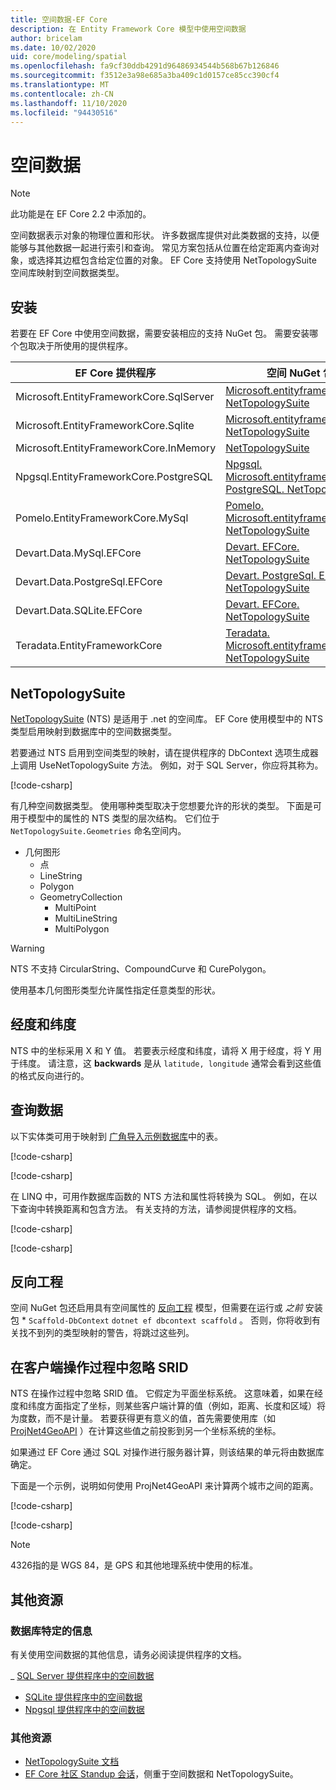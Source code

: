 ```yaml
---
title: 空间数据-EF Core
description: 在 Entity Framework Core 模型中使用空间数据
author: bricelam
ms.date: 10/02/2020
uid: core/modeling/spatial
ms.openlocfilehash: fa9cf30ddb4291d96486934544b568b67b126846
ms.sourcegitcommit: f3512e3a98e685a3ba409c1d0157ce85cc390cf4
ms.translationtype: MT
ms.contentlocale: zh-CN
ms.lasthandoff: 11/10/2020
ms.locfileid: "94430516"
---
```

# <a name="spatial-data"></a>空间数据

> [!NOTE]
> 此功能是在 EF Core 2.2 中添加的。

空间数据表示对象的物理位置和形状。 许多数据库提供对此类数据的支持，以便能够与其他数据一起进行索引和查询。 常见方案包括从位置在给定距离内查询对象，或选择其边框包含给定位置的对象。 EF Core 支持使用 NetTopologySuite 空间库映射到空间数据类型。

## <a name="installing"></a>安装

若要在 EF Core 中使用空间数据，需要安装相应的支持 NuGet 包。 需要安装哪个包取决于所使用的提供程序。

EF Core 提供程序                        | 空间 NuGet 包
--------------------------------------- | ---------------------
Microsoft.EntityFrameworkCore.SqlServer | [Microsoft.entityframeworkcore. NetTopologySuite](https://www.nuget.org/packages/Microsoft.EntityFrameworkCore.SqlServer.NetTopologySuite)
Microsoft.EntityFrameworkCore.Sqlite    | [Microsoft.entityframeworkcore. NetTopologySuite](https://www.nuget.org/packages/Microsoft.EntityFrameworkCore.Sqlite.NetTopologySuite)
Microsoft.EntityFrameworkCore.InMemory  | [NetTopologySuite](https://www.nuget.org/packages/NetTopologySuite)
Npgsql.EntityFrameworkCore.PostgreSQL   | [Npgsql. Microsoft.entityframeworkcore. PostgreSQL. NetTopologySuite](https://www.nuget.org/packages/Npgsql.EntityFrameworkCore.PostgreSQL.NetTopologySuite)
Pomelo.EntityFrameworkCore.MySql        | [Pomelo. Microsoft.entityframeworkcore. NetTopologySuite](https://www.nuget.org/packages/Pomelo.EntityFrameworkCore.MySql.NetTopologySuite)
Devart.Data.MySql.EFCore                | [Devart. EFCore. NetTopologySuite](https://www.nuget.org/packages/Devart.Data.MySql.EFCore.NetTopologySuite)
Devart.Data.PostgreSql.EFCore           | [Devart. PostgreSql. EFCore. NetTopologySuite](https://www.nuget.org/packages/Devart.Data.PostgreSql.EFCore.NetTopologySuite)
Devart.Data.SQLite.EFCore               | [Devart. EFCore. NetTopologySuite](https://www.nuget.org/packages/Devart.Data.SQLite.EFCore.NetTopologySuite)
Teradata.EntityFrameworkCore            | [Teradata. Microsoft.entityframeworkcore. NetTopologySuite](https://www.nuget.org/packages/Teradata.EntityFrameworkCore.NetTopologySuite)

## <a name="nettopologysuite"></a>NetTopologySuite

[NetTopologySuite](https://nettopologysuite.github.io/NetTopologySuite/) (NTS) 是适用于 .net 的空间库。 EF Core 使用模型中的 NTS 类型启用映射到数据库中的空间数据类型。

若要通过 NTS 启用到空间类型的映射，请在提供程序的 DbContext 选项生成器上调用 UseNetTopologySuite 方法。 例如，对于 SQL Server，你应将其称为。

[!code-csharp[](../../../samples/core/Spatial/SqlServer/Models/WideWorldImportersContext.cs?name=snippet_UseNetTopologySuite)]

有几种空间数据类型。 使用哪种类型取决于您想要允许的形状的类型。 下面是可用于模型中的属性的 NTS 类型的层次结构。 它们位于 `NetTopologySuite.Geometries` 命名空间内。

* 几何图形
  * 点
  * LineString
  * Polygon
  * GeometryCollection
    * MultiPoint
    * MultiLineString
    * MultiPolygon

> [!WARNING]
> NTS 不支持 CircularString、CompoundCurve 和 CurePolygon。

使用基本几何图形类型允许属性指定任意类型的形状。

## <a name="longitude-and-latitude"></a>经度和纬度

NTS 中的坐标采用 X 和 Y 值。 若要表示经度和纬度，请将 X 用于经度，将 Y 用于纬度。 请注意，这 **backwards** 是从 `latitude, longitude` 通常会看到这些值的格式反向进行的。

## <a name="querying-data"></a>查询数据

以下实体类可用于映射到 [广角导入示例数据库](https://go.microsoft.com/fwlink/?LinkID=800630)中的表。

[!code-csharp[](../../../samples/core/Spatial/SqlServer/Models/City.cs?name=snippet_City)]

[!code-csharp[](../../../samples/core/Spatial/SqlServer/Models/Country.cs?name=snippet_Country)]

在 LINQ 中，可用作数据库函数的 NTS 方法和属性将转换为 SQL。 例如，在以下查询中转换距离和包含方法。 有关支持的方法，请参阅提供程序的文档。

[!code-csharp[](../../../samples/core/Spatial/SqlServer/Program.cs?name=snippet_Distance)]

[!code-csharp[](../../../samples/core/Spatial/SqlServer/Program.cs?name=snippet_Contains)]

## <a name="reverse-engineering"></a>反向工程

空间 NuGet 包还启用具有空间属性的 [反向工程](xref:core/managing-schemas/scaffolding) 模型，但需要在运行或 *_之前_* 安装包 * `Scaffold-DbContext` `dotnet ef dbcontext scaffold` 。 否则，你将收到有关找不到列的类型映射的警告，将跳过这些列。

## <a name="srid-ignored-during-client-operations"></a>在客户端操作过程中忽略 SRID

NTS 在操作过程中忽略 SRID 值。 它假定为平面坐标系统。 这意味着，如果在经度和纬度方面指定了坐标，则某些客户端计算的值（例如，距离、长度和区域）将为度数，而不是计量。 若要获得更有意义的值，首先需要使用库（如 [ProjNet4GeoAPI](https://github.com/NetTopologySuite/ProjNet4GeoAPI) ）在计算这些值之前投影到另一个坐标系统的坐标。

如果通过 EF Core 通过 SQL 对操作进行服务器计算，则该结果的单元将由数据库确定。

下面是一个示例，说明如何使用 ProjNet4GeoAPI 来计算两个城市之间的距离。

[!code-csharp[](../../../samples/core/Spatial/Projections/GeometryExtensions.cs?name=snippet_GeometryExtensions)]

[!code-csharp[](../../../samples/core/Spatial/Projections/Program.cs?name=snippet_ProjectTo)]

> [!NOTE]
> 4326指的是 WGS 84，是 GPS 和其他地理系统中使用的标准。

## <a name="additional-resources"></a>其他资源

### <a name="database-specific-information"></a>数据库特定的信息

有关使用空间数据的其他信息，请务必阅读提供程序的文档。

_ [SQL Server 提供程序中的空间数据](xref:core/providers/sql-server/spatial)
* [SQLite 提供程序中的空间数据](xref:core/providers/sqlite/spatial)
* [Npgsql 提供程序中的空间数据](https://www.npgsql.org/efcore/mapping/nts.html)

### <a name="other-resources"></a>其他资源

* [NetTopologySuite 文档](https://nettopologysuite.github.io/NetTopologySuite/)
* [EF Core 社区 Standup 会话](https://www.youtube.com/watch?v=IHslY5rrxD0&list=PLdo4fOcmZ0oX-DBuRG4u58ZTAJgBAeQ-t&index=15)，侧重于空间数据和 NetTopologySuite。
